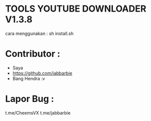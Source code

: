 # TOOLS YOUTUBE DOWNLOADER V1.3.8 
cara menggunakan :
sh install.sh

# Contributor :
- Saya
- https://github.com/jabbarbie
- Bang Hendra :v

# Lapor Bug :
t.me/CheemsVX
t.me/jabbarbie


